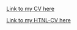 [Link to my CV here](https://VeranikaKaraliova.github.io/rsschool-cv/cv)

[Link to my HTNL-CV here](https://VeranikaKaraliova.github.io/rsschool-cv/)